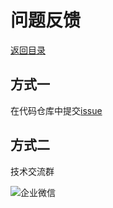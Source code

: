 # 问题反馈

[返回目录](README.md)

## 方式一

在代码仓库中提交[issue](https://github.com/vera-byte/cool-admin-go/issues)

## 方式二

技术交流群

![企业微信](https://cool-js.com/wechat.png)
